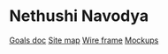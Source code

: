 # Nethushi Navodya

[Goals doc](https://docs.google.com/document/d/1v_omKFxDV-rSw4NQ3uGHO7ysuaVmSc7muGtn_fBreIw/edit?usp=sharing)
[Site map](https://www.gloomaps.com/WQAefhfiWG)
[Wire frame](https://drive.google.com/file/d/1-if9XBKZmIkIp6upLgnE5FKzTI7fYb1s/view?usp=sharing)
[Mockups](https://www.figma.com/design/gCmZrCQ5JrFO60hRBSOYjx/MYPORTFOLIO?node-id=0-1&t=yz7aMrLjaJBBcYqM-1)